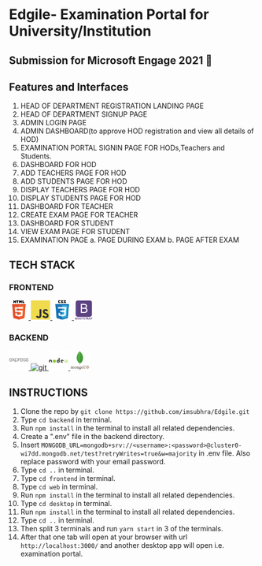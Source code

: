 # Edgile- Examination Portal for University/Institution
## Submission for Microsoft Engage 2021 🌟

## Features and Interfaces

 1. HEAD OF DEPARTMENT REGISTRATION LANDING PAGE
 2. HEAD OF DEPARTMENT SIGNUP PAGE
 3. ADMIN LOGIN PAGE
 4. ADMIN DASHBOARD(to approve HOD registration and view all details of HOD)
 5. EXAMINATION PORTAL SIGNIN PAGE FOR HODs,Teachers and Students.
 6. DASHBOARD FOR HOD
 7. ADD TEACHERS PAGE FOR HOD
 8. ADD STUDENTS PAGE FOR HOD
 9. DISPLAY TEACHERS PAGE FOR HOD
 10. DISPLAY STUDENTS PAGE FOR HOD
 11. DASHBOARD FOR TEACHER
 12. CREATE EXAM PAGE FOR TEACHER
 13. DASHBOARD FOR STUDENT
 14. VIEW EXAM PAGE FOR STUDENT
 15. EXAMINATION PAGE
  a. PAGE DURING EXAM
  b. PAGE AFTER EXAM

## TECH STACK

### FRONTEND
<p align="left"> <a href="https://www.w3.org/html/" target="_blank"> <img src="https://raw.githubusercontent.com/devicons/devicon/master/icons/html5/html5-original-wordmark.svg" alt="html5" width="40" height="40"/> </a> <a href="https://developer.mozilla.org/en-US/docs/Web/JavaScript" target="_blank"> <img src="https://raw.githubusercontent.com/devicons/devicon/master/icons/javascript/javascript-original.svg" alt="javascript" width="40" height="40"/> </a> <a href="https://www.w3schools.com/css/" target="_blank"> <img src="https://raw.githubusercontent.com/devicons/devicon/master/icons/css3/css3-original-wordmark.svg" alt="css3" width="40" height="40"/> </a> <a href="https://getbootstrap.com" target="_blank"> <img src="https://raw.githubusercontent.com/devicons/devicon/master/icons/bootstrap/bootstrap-plain-wordmark.svg" alt="bootstrap" width="40" height="40"/> </a></p>  
  
### BACKEND

<p align="left"><a href="https://expressjs.com" target="_blank"> <img src="https://raw.githubusercontent.com/devicons/devicon/master/icons/express/express-original-wordmark.svg" alt="express" width="40" height="40"/> </a>  <a href="https://git-scm.com/" target="_blank"> <img src="https://www.vectorlogo.zone/logos/git-scm/git-scm-icon.svg" alt="git" width="40" height="40"/> </a>  <a href="https://nodejs.org" target="_blank"> <img src="https://raw.githubusercontent.com/devicons/devicon/master/icons/nodejs/nodejs-original-wordmark.svg" alt="nodejs" width="40" height="40"/> </a><a href="https://www.mongodb.com/" target="_blank"> <img src="https://raw.githubusercontent.com/devicons/devicon/master/icons/mongodb/mongodb-original-wordmark.svg" alt="mongodb" width="40" height="40"/> </a>  </p>

  ## INSTRUCTIONS
  1. Clone the repo by `git clone https://github.com/imsubhra/Edgile.git`
  2. Type `cd backend` in terminal.
  3. Run `npm install` in the terminal to install all related dependencies.
  4. Create a ".env" file in the backend directory.
  5. Insert `MONGODB_URL=mongodb+srv://<username>:<password>@cluster0-wi7dd.mongodb.net/test?retryWrites=true&w=majority` in .env file. Also replace password with your email password.
  6. Type `cd ..` in terminal.
  7. Type `cd frontend` in terminal.
  8. Type `cd web` in terminal.
  9. Run `npm install` in the terminal to install all related dependencies.
  10. Type `cd desktop` in terminal.
  11. Run `npm install` in the terminal to install all related dependencies.
  12. Type `cd ..` in terminal.
  13. Then split 3 terminals and run `yarn start` in 3 of the terminals.
  14. After that one tab will open at your browser with url `http://localhost:3000/` and another desktop app will open i.e. examination portal. 

